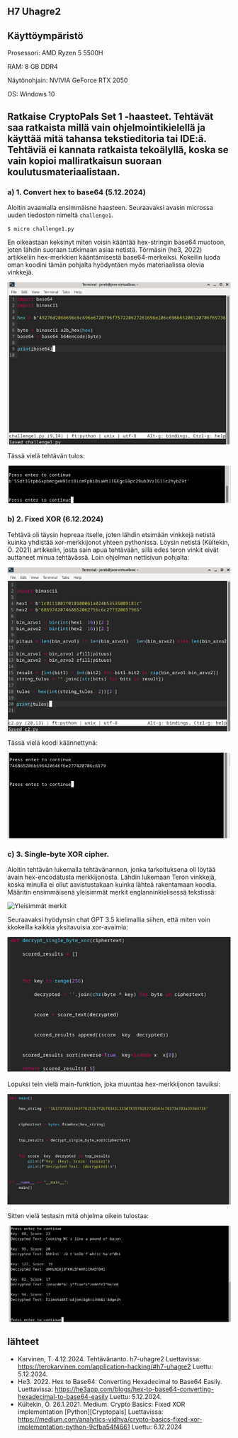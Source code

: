 ## H7 Uhagre2

## Käyttöympäristö

Prosessori: AMD Ryzen 5 5500H

RAM: 8 GB DDR4

Näytönohjain: NVIVIA GeForce RTX 2050

OS: Windows 10

## Ratkaise CryptoPals Set 1 -haasteet. Tehtävät saa ratkaista millä vain ohjelmointikielellä ja käyttää mitä tahansa tekstieditoria tai IDE:ä. Tehtäviä ei kannata ratkaista tekoälyllä, koska se vain kopioi malliratkaisun suoraan koulutusmateriaalistaan. 

### a) 1. Convert hex to base64 (5.12.2024)

Aloitin avaamalla ensimmäisne haasteen. Seuraavaksi avasin microssa uuden tiedoston nimeltä `challenge1`.

    $ micro challenge1.py

En oikeastaan keksinyt miten voisin kääntää hex-stringin base64 muotoon, joten lähdin suoraan tutkimaan asiaa netistä. Törmäsin (he3, 2022) artikkeliin hex-merkkien kääntämisestä base64-merkeiksi. Kokeilin luoda oman koodini tämän pohjalta hyödyntäen myös materiaalissa olevia vinkkejä. 

![hextobase64](Kuvat/hextobase.png)

Tässä vielä tehtävän tulos: 

![challenge1 result](Kuvat/c1result.png)

### b) 2. Fixed XOR (6.12.2024)

Tehtävä oli täysin hepreaa itselle, joten lähdin etsimään vinkkejä netistä kuinka yhdistää xor-merkkijonot yhteen pythonissa. Löysin netistä (Kültekin, Ö. 2021) artikkelin, josta sain apua tehtävään, sillä edes teron vinkit eivät auttaneet minua tehtävässä. Loin ohjelman nettisivun pohjalta: 

![challenge2 code](Kuvat/challenge2.png)

Tässä vielä koodi käännettynä: 

![Challenge 2 result](Kuvat/c2result.png)

### c) 3. Single-byte XOR cipher. 

Aloitin tehtävän lukemalla tehtävänannon, jonka tarkoituksena oli löytää avain hex-encodatusta merkkijonosta. Lähdin lukemaan Teron vinkkejä, koska minulla ei ollut aavistustakaan kuinka lähteä rakentamaan koodia. Määritin ensimmäisenä yleisimmät merkit englanninkielisessä tekstissä: 

![Yleisimmät merkit](Kuvat/yleisimmät.png)

Seuraavaksi hyödynsin chat GPT 3.5 kielimallia siihen, että miten voin kkokeilla kaikkia yksitavuisia xor-avaimia: 

![Avaimien läpikäynti](Kuvat/läpikäynti.png)

Lopuksi tein vielä main-funktion, joka muuntaa hex-merkkijonon tavuiksi: 

![Main-funktio](Kuvat/mainfunction.png)

Sitten vielä testasin mitä ohjelma oikein tulostaa: 

![challenge 3 tulostus](Kuvat/tulos.png)

## lähteet

- Karvinen, T. 4.12.2024. Tehtävänanto. h7-uhagre2 Luettavissa: https://terokarvinen.com/application-hacking/#h7-uhagre2 Luettu: 5.12.2024.
- He3. 2022. Hex to Base64: Converting Hexadecimal to Base64 Easily. Luettavissa: https://he3app.com/blogs/hex-to-base64-converting-hexadecimal-to-base64-easily Luettu: 5.12.2024.
- Kültekin, Ö. 26.1.2021. Medium. Crypto Basics: Fixed XOR implementation [Python][Cryptopals] Luettavissa:  https://medium.com/analytics-vidhya/crypto-basics-fixed-xor-implementation-python-9cfba54f4661 Luettu: 6.12.2024


